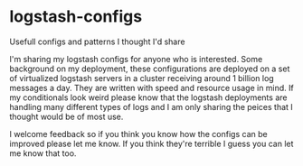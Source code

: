 # logstash-configs
Usefull configs and patterns I thought I'd share

I'm sharing my logstash configs for anyone who is interested. Some background on my deployment, these configurations are deployed on a set of virtualized logstash servers in a cluster receiving around 1 billion log messages a day. They are written with speed and resource usage in mind. If my conditionals look weird please know that the logstash deployments are handling many different types of logs and I am only sharing the peices that I thought would be of most use.

I welcome feedback so if you think you know how the configs can be improved please let me know. If you think they're terrible I guess you can let me know that too.
